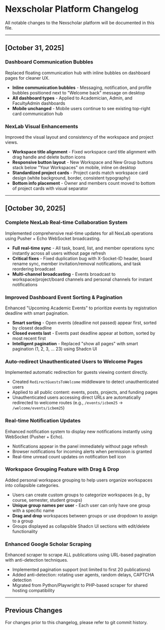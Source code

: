 # Nexscholar Platform Changelog

All notable changes to the Nexscholar platform will be documented in this file.

---

## [October 31, 2025]

### Dashboard Communication Bubbles
Replaced floating communication hub with inline bubbles on dashboard pages for cleaner UX.
- **Inline communication bubbles** - Messaging, notification, and profile bubbles positioned next to "Welcome back" message on desktop
- **All dashboard types** - Applied to Academician, Admin, and FacultyAdmin dashboards
- **Mobile unchanged** - Mobile users continue to see existing top-right card communication hub

### NexLab Visual Enhancements
Improved the visual layout and consistency of the workspace and project views.
- **Workspace title alignment** - Fixed workspace card title alignment with drag handle and delete button icons
- **Responsive button layout** - New Workspace and New Group buttons stack below "Your Workspaces" on mobile, inline on desktop
- **Standardized project cards** - Project cards match workspace card design (white background, border, consistent typography)
- **Bottom info placement** - Owner and members count moved to bottom of project cards with visual separator

---

## [October 30, 2025]

### Complete NexLab Real-time Collaboration System
Implemented comprehensive real-time updates for all NexLab operations using Pusher + Echo WebSocket broadcasting.
- **Full real-time sync** - All task, board, list, and member operations sync instantly across all users without page refresh
- **Critical fixes** - Fixed duplication bug with X-Socket-ID header, board rename sync, member invitation/removal notifications, and task reordering broadcast
- **Multi-channel broadcasting** - Events broadcast to workspace/project/board channels and personal channels for instant notifications

### Improved Dashboard Event Sorting & Pagination
Enhanced "Upcoming Academic Events" to prioritize events by registration deadline with smart pagination.
- **Smart sorting** - Open events (deadline not passed) appear first, sorted by closest deadline
- **Closed events last** - Events past deadline appear at bottom, sorted by most recent first
- **Intelligent pagination** - Replaced "show all pages" with smart pagination (1, 2, 3, ... 23) using Shadcn UI

### Auto-redirect Unauthenticated Users to Welcome Pages
Implemented automatic redirection for guests viewing content directly.
- Created `RedirectGuestsToWelcome` middleware to detect unauthenticated users
- Applied to all public content: events, posts, projects, and funding pages
- Unauthenticated users accessing direct URLs are automatically redirected to welcome routes (e.g., `/events/icbem25` → `/welcome/events/icbem25`)

### Real-time Notification Updates
Enhanced notification system to display new notifications instantly using WebSocket (Pusher + Echo).
- Notifications appear in the panel immediately without page refresh
- Browser notifications for incoming alerts when permission is granted
- Real-time unread count updates on notification bell icon

### Workspace Grouping Feature with Drag & Drop
Added personal workspace grouping to help users organize workspaces into collapsible categories.
- Users can create custom groups to categorize workspaces (e.g., by course, semester, student groups)
- **Unique group names per user** - Each user can only have one group with a specific name
- **Drag and drop** workspaces between groups or use dropdown to assign to a group
- Groups displayed as collapsible Shadcn UI sections with edit/delete functionality

### Enhanced Google Scholar Scraping
Enhanced scraper to scrape ALL publications using URL-based pagination with anti-detection techniques.
- Implemented pagination support (not limited to first 20 publications)
- Added anti-detection: rotating user agents, random delays, CAPTCHA detection
- Migrated from Python/Playwright to PHP-based scraper for shared hosting compatibility

---

## Previous Changes

For changes prior to this changelog, please refer to git commit history.

